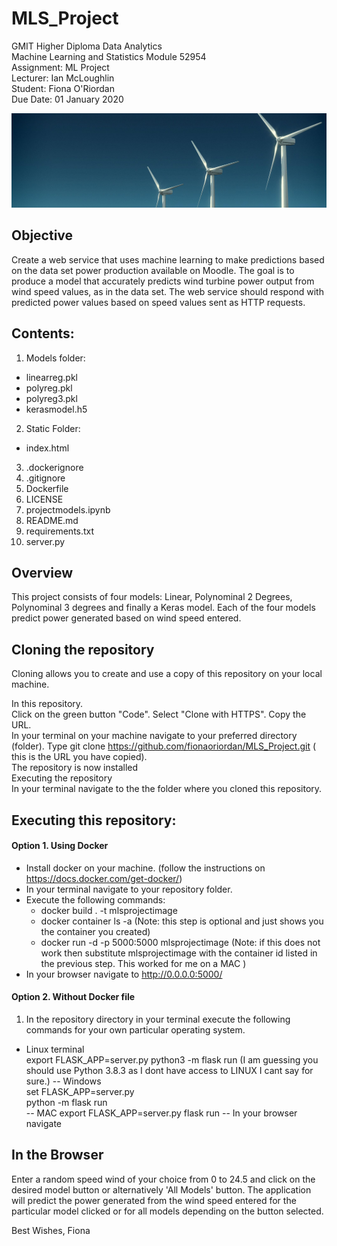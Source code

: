 # MLS_Project  



GMIT Higher Diploma Data Analytics  
Machine Learning and Statistics Module 52954  
Assignment: ML Project  
Lecturer: Ian McLoughlin  
Student: Fiona O'Riordan  
Due Date: 01 January 2020  


![turbines.jpg](https://github.com/fionaoriordan/MLS_Project/blob/main/images/turbines.jpg)


## Objective  
Create a web service that uses machine learning to make predictions based on the data set power production available on Moodle. The goal is to  
produce a model that accurately predicts wind turbine power output from wind speed  values, as in the data set. The web service should respond with predicted power values based on speed values sent as HTTP requests. 

## Contents:
1. Models folder: 
* linearreg.pkl  
* polyreg.pkl  
* polyreg3.pkl  
* kerasmodel.h5  
2. Static Folder:  
* index.html  
3. .dockerignore  
4. .gitignore  
5. Dockerfile  
6. LICENSE  
7. projectmodels.ipynb  
8. README.md  
9. requirements.txt  
10. server.py  

## Overview  
This project consists of four models: Linear, Polynominal 2 Degrees, Polynominal 3 degrees and finally a Keras model.  Each of the four models predict power generated based on wind speed entered. 


## Cloning the repository  
Cloning allows you to create and use a copy of this repository on your local machine.  

In this repository.  
Click on the green button "Code". Select "Clone with HTTPS". Copy the URL.  
In your terminal on your machine navigate to your preferred directory (folder). Type git clone https://github.com/fionaoriordan/MLS_Project.git ( this is the URL you have copied).  
The repository is now installed  
Executing the repository  
In your terminal navigate to the the folder where you cloned this repository.  

## Executing this repository:  
#### Option 1. Using Docker  

- Install docker on your machine. (follow the instructions on https://docs.docker.com/get-docker/)  
- In your terminal navigate to your repository folder.  
- Execute the following commands:    
    * docker build . -t mlsprojectimage  
    * docker container ls -a (Note: this step is optional and just shows you the container you created)  
    * docker run -d -p 5000:5000 mlsprojectimage (Note: if this does not work then substitute mlsprojectimage with the container id listed in the previous step. This worked for me on a MAC )  
- In your browser navigate to http://0.0.0.0:5000/  

#### Option 2. Without Docker file  
1. In the repository directory in your terminal execute the following commands for your own particular operating system.  
- Linux terminal  
export FLASK_APP=server.py
python3 -m flask run  (I am guessing you should use Python 3.8.3  as I dont have access to LINUX I cant say for sure.)
-- Windows  
set FLASK_APP=server.py  
python -m flask run  
-- MAC
export FLASK_APP=server.py
flask run
-- In your browser navigate 

## In the Browser
Enter a random speed wind of your choice from 0 to 24.5 and click on the desired model button or alternatively 'All Models' button. The application will predict the power generated from the wind speed entered for the particular model clicked or for all models depending on the button selected. 
  
Best Wishes, Fiona 










